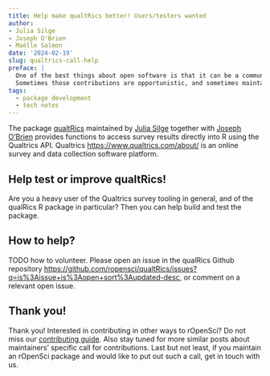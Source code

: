 ```yaml
---
title: Help make qualtRics better! Users/testers wanted
author: 
- Julia Silge
- Joseph O'Brien
- Maëlle Salmon
date: '2024-02-19'
slug: qualtrics-call-help
preface: |
  One of the best things about open software is that it can be a community project with contributions from people other than just the maintainer.
  Sometimes those contributions are opportunistic, and sometimes maintainers solicit specific contributions, and that’s the case here!
tags:
  - package development
  - tech notes
---
```



The package [qualtRics](https://docs.ropensci.org/qualtRics) maintained by [Julia Silge](/author/julia-silge) together with [Joseph O’Brien](/author/joseph-obrien) provides functions to access survey results directly into R using the Qualtrics API. Qualtrics <https://www.qualtrics.com/about/> is an online survey and data collection software platform. 



## Help test or improve qualtRics!

Are you a heavy user of the Qualtrics survey tooling in general, and of the qualRics R package in particular? Then you can help build and test the package.

## How to help?

TODO how to volunteer.
Please open an issue in the qualRics Github repository https://github.com/ropensci/qualtRics/issues?q=is%3Aissue+is%3Aopen+sort%3Aupdated-desc, or comment on a relevant open issue. 

## Thank you!

Thank you! 
Interested in contributing in other ways to rOpenSci? 
Do not miss our [contributing guide](https://contributing.ropensci.org). 
Also stay tuned for more similar posts about maintainers’ specific call for contributions.
Last but not least, if you maintain an rOpenSci package and would like to put out such a call, get in touch with us.